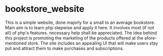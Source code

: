 # bookstore_website
This is a simple website, done majorly for a small to an average bookstore. 
Main aim is to learn php stepwise and apply it here.
It involves most (if not all) of php's features. necessary help shall be appreciated.
The idea behind this project is promoting the marketing of the products offered at the afore-mentioned store.
The site includes an appealing UI that will make users stay put and attract them to make purchases and subscriptions.
